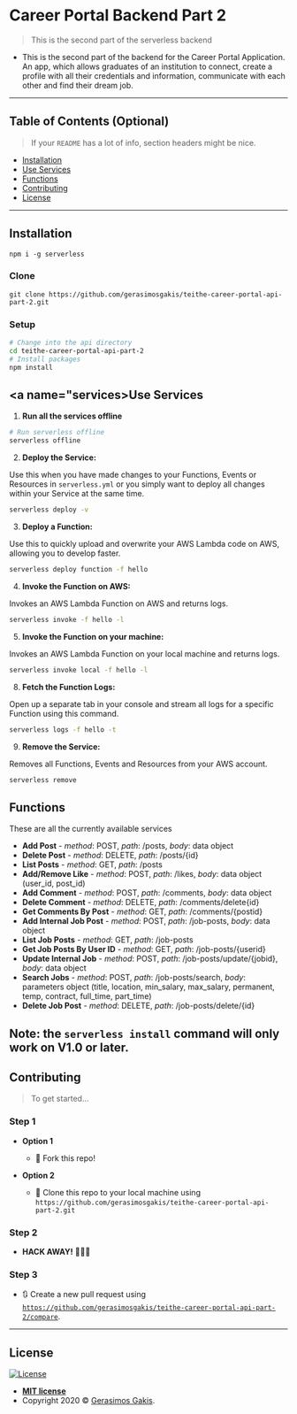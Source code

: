 # Career Portal Backend Part 2

> This is the second part of the serverless backend

- This is the second part of the backend for the Career Portal Application. An app, which allows graduates of an institution
  to connect, create a profile with all their credentials and information, communicate with each other and find their dream job.

---

## Table of Contents (Optional)

> If your `README` has a lot of info, section headers might be nice.

- [Installation](#installation)
- [Use Services](#services)
- [Functions](#functions)
- [Contributing](#contributing)
- [License](#license)

---

## Installation

`npm i -g serverless`

### Clone

`git clone https://github.com/gerasimosgakis/teithe-career-portal-api-part-2.git`

### Setup

```bash
# Change into the api directory
cd teithe-career-portal-api-part-2
# Install packages
npm install
```

## <a name="services></a>Use Services

1. **Run all the services offline**

```bash
# Run serverless offline
serverless offline
```

2. **Deploy the Service:**

Use this when you have made changes to your Functions, Events or Resources in `serverless.yml` or you simply want to deploy all changes within your Service at the same time.

```bash
serverless deploy -v
```

3. **Deploy a Function:**

Use this to quickly upload and overwrite your AWS Lambda code on AWS, allowing you to develop faster.

```bash
serverless deploy function -f hello
```

4. **Invoke the Function on AWS:**

Invokes an AWS Lambda Function on AWS and returns logs.

```bash
serverless invoke -f hello -l
```

5. **Invoke the Function on your machine:**

Invokes an AWS Lambda Function on your local machine and returns logs.

```bash
serverless invoke local -f hello -l
```

8. **Fetch the Function Logs:**

Open up a separate tab in your console and stream all logs for a specific Function using this command.

```bash
serverless logs -f hello -t
```

9. **Remove the Service:**

Removes all Functions, Events and Resources from your AWS account.

```bash
serverless remove
```

## Functions

These are all the currently available services

- **Add Post** - _method_: POST, _path_: /posts, _body_: data object
- **Delete Post** - _method_: DELETE, _path_: /posts/{id}
- **List Posts** - _method_: GET, _path_: /posts
- **Add/Remove Like** - _method_: POST, _path_: /likes, _body_: data object (user_id, post_id)
- **Add Comment** - _method_: POST, _path_: /comments, _body_: data object
- **Delete Comment** - _method_: DELETE, _path_: /comments/delete{id}
- **Get Comments By Post** - _method_: GET, _path_: /comments/{postid}
- **Add Internal Job Post** - _method_: POST, _path_: /job-posts, _body_: data object
- **List Job Posts** - _method_: GET, _path_: /job-posts
- **Get Job Posts By User ID** - _method_: GET, _path_: /job-posts/{userid}
- **Update Internal Job** - _method_: POST, _path_: /job-posts/update/{jobid}, _body_: data object
- **Search Jobs** - _method_: POST, _path_: /job-posts/search, _body_: parameters object (title, location, min_salary, max_salary, permanent, temp, contract, full_time, part_time)
- **Delete Job Post** - _method_: DELETE, _path_: /job-posts/delete/{id}

## **Note**: the `serverless install` command will only work on V1.0 or later.

## Contributing

> To get started...

### Step 1

- **Option 1**

  - 🍴 Fork this repo!

- **Option 2**
  - 👯 Clone this repo to your local machine using `https://github.com/gerasimosgakis/teithe-career-portal-api-part-2.git`

### Step 2

- **HACK AWAY!** 🔨🔨🔨

### Step 3

- 🔃 Create a new pull request using <a href="https://github.com/gerasimosgakis/teithe-career-portal-api-part-2/compare" target="_blank">`https://github.com/gerasimosgakis/teithe-career-portal-api-part-2/compare`</a>.

---

## License

[![License](http://img.shields.io/:license-mit-blue.svg?style=flat-square)](http://badges.mit-license.org)

- **[MIT license](http://opensource.org/licenses/mit-license.php)**
- Copyright 2020 © <a href="http://gerasimosgakis.com" target="_blank">Gerasimos Gakis</a>.

